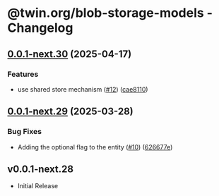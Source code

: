 # @twin.org/blob-storage-models - Changelog

## [0.0.1-next.30](https://github.com/twinfoundation/blob-storage/compare/blob-storage-models-v0.0.1-next.29...blob-storage-models-v0.0.1-next.30) (2025-04-17)


### Features

* use shared store mechanism ([#12](https://github.com/twinfoundation/blob-storage/issues/12)) ([cae8110](https://github.com/twinfoundation/blob-storage/commit/cae8110681847a1ac4fcac968b8196694e49c320))

## [0.0.1-next.29](https://github.com/twinfoundation/blob-storage/compare/blob-storage-models-v0.0.1-next.28...blob-storage-models-v0.0.1-next.29) (2025-03-28)


### Bug Fixes

* Adding the optional flag to the entity ([#10](https://github.com/twinfoundation/blob-storage/issues/10)) ([626677e](https://github.com/twinfoundation/blob-storage/commit/626677e5730d23535a0eb1f36f8394d941ff2447))

## v0.0.1-next.28

- Initial Release
